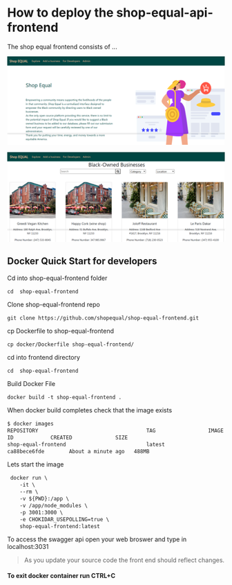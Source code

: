 # How to deploy the shop-equal-api-frontend

The shop equal frontend consists of ...

![Shop Equal Frontend](../images/shop-equal-frontend.png)

![Shop Equal Explore](../images/shop-equal-explore.png)

## Docker Quick Start for developers

Cd into shop-equal-frontend folder
```
cd  shop-equal-frontend
```

Clone shop-equal-frontend repo
```
git clone https://github.com/shopequal/shop-equal-frontend.git
```

cp Dockerfile to shop-equal-frontend
```
cp docker/Dockerfile shop-equal-frontend/
```

cd into frontend directory
```
cd  shop-equal-frontend
```

Build Docker File
```
docker build -t shop-equal-frontend .
```

When docker build completes check that the image exists
```
$ docker images 
REPOSITORY                                   TAG                 IMAGE ID            CREATED              SIZE
shop-equal-frontend                          latest              ca88bece6fde        About a minute ago   488MB
```

Lets start the image 
```
 docker run \
    -it \
    --rm \
    -v ${PWD}:/app \
    -v /app/node_modules \
    -p 3001:3000 \
    -e CHOKIDAR_USEPOLLING=true \
    shop-equal-frontend:latest
```

To access the swagger api open your web broswer and type in localhost:3031

> As you update your source code the front end should reflect changes.

#### To exit docker container run CTRL+C